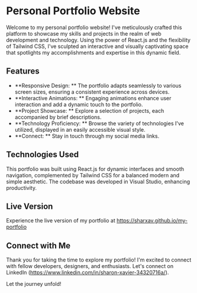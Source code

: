 # Personal Portfolio Website
Welcome to my personal portfolio website! I've meticulously crafted this platform to showcase my skills and projects in the realm of web development and technology. Using the power of React.js and the flexibility of Tailwind CSS, I've sculpted an interactive and visually captivating space that spotlights my accomplishments and expertise in this dynamic field.

## Features
- **Responsive Design: ** The portfolio adapts seamlessly to various screen sizes, ensuring a consistent experience across devices.
- **Interactive Animations: ** Engaging animations enhance user interaction and add a dynamic touch to the portfolio.
- **Project Showcase: ** Explore a selection of projects, each accompanied by brief descriptions.
- **Technology Proficiency: ** Browse the variety of technologies I've utilized, displayed in an easily accessible visual style.
- **Connect: ** Stay in touch through my social media links.

## Technologies Used
This portfolio was built using React.js for dynamic interfaces and smooth navigation, complemented by Tailwind CSS for a balanced modern and simple aesthetic. The codebase was developed in Visual Studio, enhancing productivity.

## Live Version
Experience the live version of my portfolio at https://sharxav.github.io/my-portfolio

## Connect with Me
Thank you for taking the time to explore my portfolio! I'm excited to connect with fellow developers, designers, and enthusiasts. Let's connect on LinkedIn (https://www.linkedin.com/in/sharon-xavier-34320716a/).

Let the journey unfold! 

